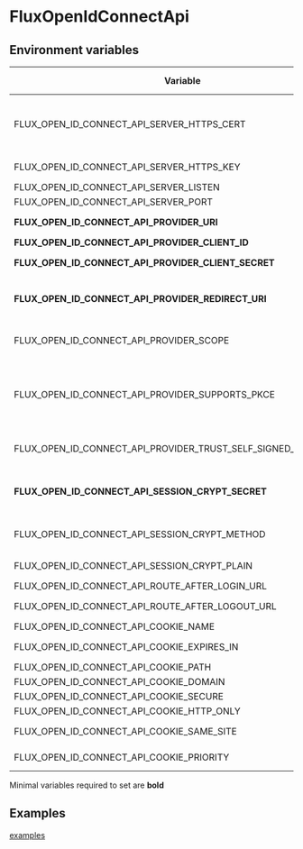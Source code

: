 # FluxOpenIdConnectApi

## Environment variables

| Variable | Description | Default value |
| -------- | ----------- | ------------- |
| FLUX_OPEN_ID_CONNECT_API_SERVER_HTTPS_CERT | Path to HTTPS certificate file<br>Set this will enable listen on HTTPS<br>Should be on a volume | - |
| FLUX_OPEN_ID_CONNECT_API_SERVER_HTTPS_KEY | Path to HTTPS key file<br>Should be on a volume | - |
| FLUX_OPEN_ID_CONNECT_API_SERVER_LISTEN | Listen IP | 0.0.0.0 |
| FLUX_OPEN_ID_CONNECT_API_SERVER_PORT | Listen port | 9501 |
| **FLUX_OPEN_ID_CONNECT_API_PROVIDER_URl** | OpenIdConnect server url | - |
| **FLUX_OPEN_ID_CONNECT_API_PROVIDER_CLIENT_ID** | OpenIdConnect client id | - |
| **FLUX_OPEN_ID_CONNECT_API_PROVIDER_CLIENT_SECRET** | OpenIdConnect client secret | - |
| **FLUX_OPEN_ID_CONNECT_API_PROVIDER_REDIRECT_URI** | OpenIdConnect redirect uri<br>Like `https://%host%/callback` | - |
| FLUX_OPEN_ID_CONNECT_API_PROVIDER_SCOPE | OpenIdConnect server scopes | openid profile email |
| FLUX_OPEN_ID_CONNECT_API_PROVIDER_SUPPORTS_PKCE | Whether OpenIdConnect server supports proof key for code exchange<br>Recommended to use this for additional security | true |
| FLUX_OPEN_ID_CONNECT_API_PROVIDER_TRUST_SELF_SIGNED_CERTIFICATE | If you use a self signed certificate, you need to trust it manually | false |
| **FLUX_OPEN_ID_CONNECT_API_SESSION_CRYPT_SECRET** | Secret for encrypt the cookie<br>Should be a generated random value | - |
| FLUX_OPEN_ID_CONNECT_API_SESSION_CRYPT_METHOD | Algorithm method | aes-256-cbc |
| FLUX_OPEN_ID_CONNECT_API_SESSION_CRYPT_PLAIN | Bypass encrypt cookie for dev environment | false |
| FLUX_OPEN_ID_CONNECT_API_ROUTE_AFTER_LOGIN_URL | Url to redirect after login | / |
| FLUX_OPEN_ID_CONNECT_API_ROUTE_AFTER_LOGOUT_URL | Url to redirect after logout | / |
| FLUX_OPEN_ID_CONNECT_API_COOKIE_NAME | Cookie name | auth |
| FLUX_OPEN_ID_CONNECT_API_COOKIE_EXPIRES_IN | Cookie expires in seconds | (Session end) |
| FLUX_OPEN_ID_CONNECT_API_COOKIE_PATH | Cookie path | / |
| FLUX_OPEN_ID_CONNECT_API_COOKIE_DOMAIN | Cookie domain | - |
| FLUX_OPEN_ID_CONNECT_API_COOKIE_SECURE | Cookie secure | true |
| FLUX_OPEN_ID_CONNECT_API_COOKIE_HTTP_ONLY | Cookie http only | true |
| FLUX_OPEN_ID_CONNECT_API_COOKIE_SAME_SITE | Cookie same site<br>Lax, Strict or None | Lax |
| FLUX_OPEN_ID_CONNECT_API_COOKIE_PRIORITY | Cookie priority<br>Low, Medium or High | Medium |

Minimal variables required to set are **bold**

## Examples

[examples](examples)
